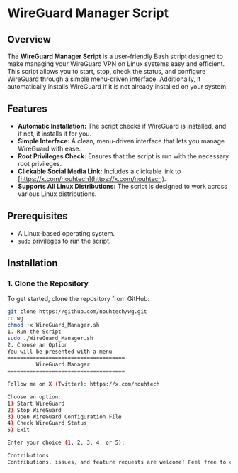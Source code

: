 # WireGuard Manager Script

## Overview
The **WireGuard Manager Script** is a user-friendly Bash script designed to make managing your WireGuard VPN on Linux systems easy and efficient. This script allows you to start, stop, check the status, and configure WireGuard through a simple menu-driven interface. Additionally, it automatically installs WireGuard if it is not already installed on your system.

## Features
- **Automatic Installation:** The script checks if WireGuard is installed, and if not, it installs it for you.
- **Simple Interface:** A clean, menu-driven interface that lets you manage WireGuard with ease.
- **Root Privileges Check:** Ensures that the script is run with the necessary root privileges.
- **Clickable Social Media Link:** Includes a clickable link to [https://x.com/nouhtech](https://x.com/nouhtech).
- **Supports All Linux Distributions:** The script is designed to work across various Linux distributions.

## Prerequisites
- A Linux-based operating system.
- `sudo` privileges to run the script.

## Installation

### 1. Clone the Repository
To get started, clone the repository from GitHub:
```bash
git clone https://github.com/nouhtech/wg.git
cd wg
chmod +x WireGuard_Manager.sh
1. Run the Script
sudo ./WireGuard_Manager.sh
2. Choose an Option
You will be presented with a menu
=====================================
         WireGuard Manager           
=====================================

Follow me on X (Twitter): https://x.com/nouhtech

Choose an option:
1) Start WireGuard
2) Stop WireGuard
3) Open WireGuard Configuration File
4) Check WireGuard Status
5) Exit

Enter your choice (1, 2, 3, 4, or 5):

Contributions
Contributions, issues, and feature requests are welcome! Feel free to check the issues page if you want to contribute.

